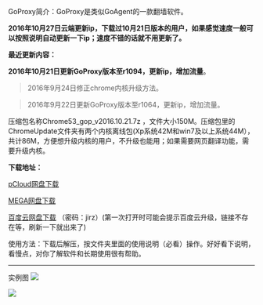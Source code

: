 GoProxy简介：GoProxy是类似GoAgent的一款翻墙软件。

**2016年10月27日云端更新ip，下载过10月21日版本的用户，如果感觉速度一般可以按照说明自动更新一下ip；速度不错的话就不用更新了。**

**最近更新内容：**

**2016年10月21日更新GoProxy版本至r1094，更新ip，增加流量**。

> 2016年9月24日修正chrome内核升级方法。

> 2016年9月22日更新GoProxy版本至r1064，更新ip，增加流量。

压缩包名称Chrome53_gop_v2016.10.21.7z ，文件大小150M。压缩包里的ChromeUpdate文件夹有两个内核离线包(Xp系统42M和win7及以上系统44M），共计86M，方便想升级内核的用户，不升级也能用；如果需要网页翻译功能，需要升级内核。

**下载地址：**

[pCloud网盘下载](https://my.pcloud.com/publink/show?code=XZppN9ZAhghUKCgApyUg7u1sdMDBbhizEjV)

[MEGA网盘下载](https://mega.nz/#!toACkLbJ!u01spK1HgHmOfpgN3yiob5l0D-PAbBFGAuiI77ChE_Y)

[百度云网盘下载](http://pan.baidu.com/s/1mi4jQti) （密码：jirz）(第一次打开时可能会提示百度云升级，链接不存在等，刷新一下就出来了)



使用方法：下载后解压，按文件夹里面的使用说明（必看）操作。好好看下说明，看慢点，对你了解软件和长期使用很有帮助。

***
实例图
![](https://raw.githubusercontent.com/Alvin9999/pac2/master/goagent综合版使用1.png)

![](https://raw.githubusercontent.com/Alvin9999/pac2/master/GOP1.png)